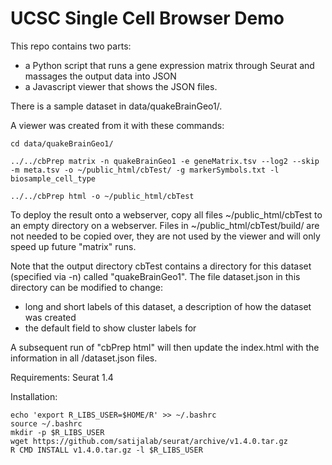 UCSC Single Cell Browser Demo
=============================

This repo contains two parts:
* a Python script that runs a gene expression matrix through Seurat and
  massages the output data into JSON
* a Javascript viewer that shows the JSON files.

There is a sample dataset in data/quakeBrainGeo1/.

A viewer was created from it with these commands:

    cd data/quakeBrainGeo1/

    ../../cbPrep matrix -n quakeBrainGeo1 -e geneMatrix.tsv --log2 --skip -m meta.tsv -o ~/public_html/cbTest/ -g markerSymbols.txt -l biosample_cell_type

    ../../cbPrep html -o ~/public_html/cbTest

To deploy the result onto a webserver, copy all files ~/public_html/cbTest to an empty directory on a webserver.
Files in ~/public_html/cbTest/build/ are not needed to be copied over, they are
not used by the viewer and will only speed up future "matrix" runs.

Note that the output directory cbTest contains a directory for this dataset (specified via -n) called "quakeBrainGeo1". The
file dataset.json in this directory can be modified to change: 
* long and short labels of this dataset, a description of how the dataset was created
* the default field to show cluster labels for

A subsequent run of "cbPrep html" will then update the index.html with the information in all <subdirectory>/dataset.json files.

Requirements: Seurat 1.4

Installation:

    echo 'export R_LIBS_USER=$HOME/R' >> ~/.bashrc
    source ~/.bashrc
    mkdir -p $R_LIBS_USER
    wget https://github.com/satijalab/seurat/archive/v1.4.0.tar.gz
    R CMD INSTALL v1.4.0.tar.gz -l $R_LIBS_USER

